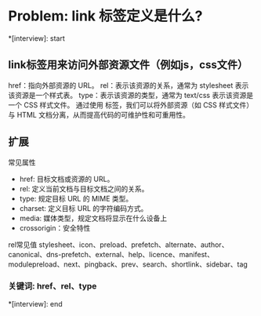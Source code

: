 # Problem: link 标签定义是什么?

*[interview]: start

## link标签用来访问外部资源文件（例如js，css文件）
href：指向外部资源的 URL。
rel：表示该资源的关系，通常为 stylesheet 表示该资源是一个样式表。
type：表示该资源的类型，通常为 text/css 表示该资源是一个 CSS 样式文件。
通过使用 <link> 标签，我们可以将外部资源（如 CSS 样式文件）与 HTML 文档分离，从而提高代码的可维护性和可重用性。

## 扩展
常见属性

- href: 目标文档或资源的 URL。
- rel: 定义当前文档与目标文档之间的关系。
- type: 规定目标 URL 的 MIME 类型。
- charset: 定义目标 URL 的字符编码方式。
- media: 媒体类型，规定文档将显示在什么设备上
- crossorigin：安全特性

rel常见值
stylesheet、icon、preload、prefetch、alternate、author、canonical、dns-prefetch、external、help、licence、manifest、modulepreload、next、pingback、prev、search、shortlink、sidebar、tag

### 关键词: href、rel、type
*[interview]: end
